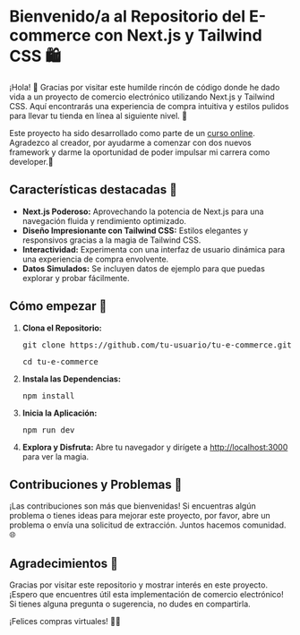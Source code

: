 <h1>Bienvenido/a al Repositorio del E-commerce con Next.js y Tailwind CSS 🛍️</h1>

<p>¡Hola! 👋 Gracias por visitar este humilde rincón de código donde he dado vida a un proyecto de comercio electrónico utilizando Next.js y Tailwind CSS. Aquí encontrarás una experiencia de compra intuitiva y estilos pulidos para llevar tu tienda en línea al siguiente nivel. 🚀</p>

<p>Este proyecto ha sido desarrollado como parte de un <a href="https://www.youtube.com/playlist?list=PLCKuOXG0bPi3y7tz8Hq6itoi1vhPf6eVG" target="_blank" rel="noopener noreferrer">curso online</a>. Agradezco al creador, por ayudarme a comenzar con dos nuevos framework y darme la oportunidad de poder impulsar mi carrera como developer.🚀</p>

<h2>Características destacadas 🌟</h2>

<ul>
<li>
            <strong>Next.js Poderoso:</strong> Aprovechando la potencia de Next.js para una navegación fluida y rendimiento optimizado.
        </li>
        <li>
            <strong>Diseño Impresionante con Tailwind CSS:</strong> Estilos elegantes y responsivos gracias a la magia de Tailwind CSS.
        </li>
        <li>
            <strong>Interactividad:</strong> Experimenta con una interfaz de usuario dinámica para una experiencia de compra envolvente.
        </li>
        <li>
            <strong>Datos Simulados:</strong> Se incluyen datos de ejemplo para que puedas explorar y probar fácilmente.
        </li>
    </ul>

<h2>Cómo empezar 🚀</h2>

<ol>
        <li>
            <strong>Clona el Repositorio:</strong>
            <pre>git clone https://github.com/tu-usuario/tu-e-commerce.git</pre>
            <pre>cd tu-e-commerce</pre>
        </li>
        <li>
            <strong>Instala las Dependencias:</strong>
            <pre>npm install</pre>
        </li>
        <li>
            <strong>Inicia la Aplicación:</strong>
            <pre>npm run dev</pre>
        </li>
        <li>
            <strong>Explora y Disfruta:</strong> Abre tu navegador y dirígete a <a href="http://localhost:3000">http://localhost:3000</a> para ver la magia.
        </li>
    </ol>

<h2>Contribuciones y Problemas 🤝</h2>

<p>¡Las contribuciones son más que bienvenidas! Si encuentras algún problema o tienes ideas para mejorar este proyecto, por favor, abre un problema o envía una solicitud de extracción. Juntos hacemos comunidad. 🌐</p>

<h2>Agradecimientos 💙</h2>

<p>Gracias por visitar este repositorio y mostrar interés en este proyecto. ¡Espero que encuentres útil esta implementación de comercio electrónico! Si tienes alguna pregunta o sugerencia, no dudes en compartirla.</p>

<p>¡Felices compras virtuales! 🛒✨</p>


